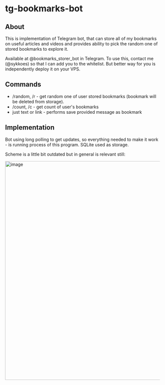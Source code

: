 # tg-bookmarks-bot

## About
This is implementation of Telegram bot, that can store all of my bookmarks on useful articles and videos and provides ability to pick the random one of stored bookmarks to explore it. 

Available at @bookmarks_storer_bot in Telegram. To use this, contact me (@sykkoes) so that I can add you to the whitelist. But better way for you is independently deploy it on your VPS.

## Commands
- /random, /r - get random one of user stored bookmarks (bookmark will be deleted from storage).
- /count, /c - get count of user's bookmarks
- just text or link - performs save provided message as bookmark

## Implementation
Bot using long polling to get updates, so everything needed to make it work - is running process of this program. SQLite used as storage.

Scheme is a little bit outdated but in general is relevant still:

<img width="696" height="711" alt="image" src="https://github.com/user-attachments/assets/2675f18c-4653-4795-b348-27c05a70348a" />
